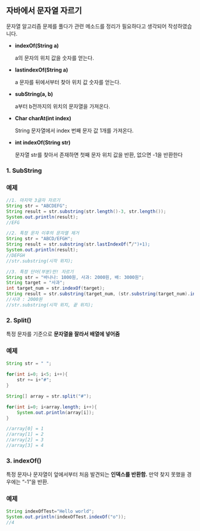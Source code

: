 ## 자바에서 문자열 자르기
문자열 알고리즘 문제를 풀다가 관련 메소드를 정리가 필요하다고 생각되어 작성하였습니다.

- **indexOf(String a)**
    
    a의 문자의 위치 값을 숫자를 얻는다.
    
- **lastindexOf(String a)**
    
    a 문자를 뒤에서부터 찾아 위치 값 숫자를 얻는다.
    
- **subString(a, b)**
    
    a부터 b전까지의 위치의 문자열을 가져온다.
    
- **Char charAt(int index)**
    
    String 문자열에서 index 번째 문자 값 1개를 가져온다.
    
- **int indexOf(String str)**
    
    문자열 str를 찾아서 존재하면 첫째 문자 위치 값을 반환, 없으면 -1을 반환한다
    

### 1. SubString

### 예제

```java
//1. 마지막 3글자 자르기
String str = "ABCDEFG";
String result = str.substring(str.length()-3, str.length());
System.out.println(result);
//EFG

//2. 특정 문자 이후의 문자열 제거
String str = "ABCD/EFGH";
String result = str.substring(str.lastIndexOf(”/")+1);
System.out.println(result);
//DEFGH
//str.substring(시작 위치);

//3. 특정 단어(부분)만! 자르기
String str = "바나나: 1000원, 사과: 2000원, 배: 3000원";
String target = "사과";
int target_num = str.indexOf(target);
String result = str.substring(target_num, (str.substring(target_num).indexOf("원")+target_num));
//사과 : 2000원
//str.substring(시작 위치, 끝 위치);
```

### 2. Split()

특정 문자를 기준으로 **문자열을 잘라서 배열에 넣어줌**

### 예제

```java
String str = " ";

for(int i=0; i<5; i++){
	str += i+"#";
}

String[] array = str.split("#");

for(int i=0; i<array.length; i++){
	System.out.println(array[i]);
}

//array[0] = 1
//array[1] = 2
//array[2] = 3
//array[3] = 4
```

### 3. indexOf()

특정 문자나 문자열이 앞에서부터 처음 발견되는 **인덱스를 반환함.** 만약 찾지 못했을 경우에는 “-1”을 반환.

### 예제

```java
String indexOfTest="Hello world";
System.out.println(indexOfTest.indexOf("o"));
//4
```
